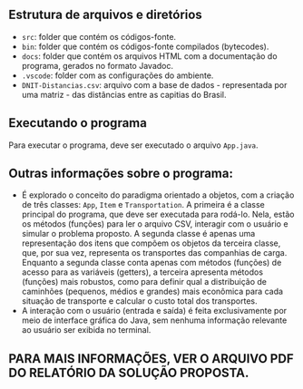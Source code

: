 ## Estrutura de arquivos e diretórios

- `src`: folder que contém os códigos-fonte.
- `bin`: folder que contém os códigos-fonte compilados (bytecodes).
- `docs`: folder que contém os arquivos HTML com a documentação do programa, gerados no formato Javadoc.
- `.vscode`: folder com as configurações do ambiente.
- `DNIT-Distancias.csv`: arquivo com a base de dados - representada por uma matriz - das distâncias entre as capitias do Brasil.

## Executando o programa

Para executar o programa, deve ser executado o arquivo `App.java`.

## Outras informações sobre o programa:
- É explorado o conceito do paradigma orientado a objetos, com a criação de três classes: 
`App`, `Item` e `Transportation`. A primeira é a classe principal do programa, que 
deve ser executada para rodá-lo. Nela, estão os métodos (funções) para ler o arquivo 
CSV, interagir com o usuário e simular o problema proposto. A segunda classe é apenas 
uma representação dos itens que compõem os objetos da terceira classe, que, por sua 
vez, representa os transportes das companhias de carga. Enquanto a segunda classe 
conta apenas com métodos (funções) de acesso para as variáveis (getters), a terceira 
apresenta métodos (funções) mais robustos, como para definir qual a distribuição de 
caminhões (pequenos, médios e grandes) mais econômica para cada situação de 
transporte e calcular o custo total dos transportes.
- A interação com o usuário (entrada e saída) é feita exclusivamente por meio de interface gráfica do Java, sem nenhuma informação relevante ao usuário ser exibida no terminal.

## PARA MAIS INFORMAÇÕES, VER O ARQUIVO PDF DO RELATÓRIO DA SOLUÇÃO PROPOSTA.
